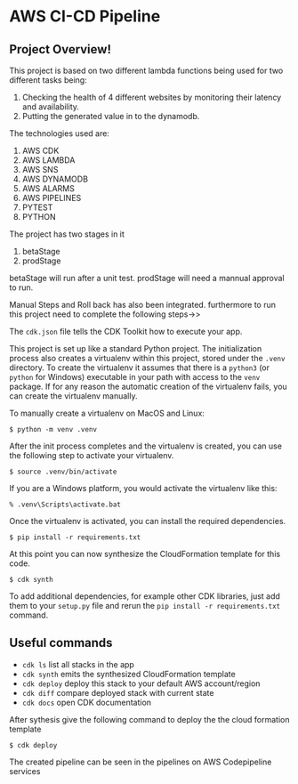 # AWS CI-CD Pipeline

## Project Overview!
This project is based on two different lambda functions being used for two different tasks being:
1. Checking the health of 4 different websites by monitoring their latency and availability.
2. Putting the generated value in to the dynamodb.

The technologies used are:
1. AWS CDK
2. AWS LAMBDA
3. AWS SNS
4. AWS DYNAMODB
5. AWS ALARMS
6. AWS PIPELINES
7. PYTEST
8. PYTHON

The project has two stages in it
1. betaStage
2. prodStage

betaStage will run after a unit test.
prodStage will need a mannual approval to run.

Manual Steps and Roll back has also been integrated.
furthermore to run this project need to complete the following steps->>

The `cdk.json` file tells the CDK Toolkit how to execute your app.

This project is set up like a standard Python project.  The initialization
process also creates a virtualenv within this project, stored under the `.venv`
directory.  To create the virtualenv it assumes that there is a `python3`
(or `python` for Windows) executable in your path with access to the `venv`
package. If for any reason the automatic creation of the virtualenv fails,
you can create the virtualenv manually.

To manually create a virtualenv on MacOS and Linux:

```
$ python -m venv .venv
```

After the init process completes and the virtualenv is created, you can use the following
step to activate your virtualenv.

```
$ source .venv/bin/activate
```

If you are a Windows platform, you would activate the virtualenv like this:

```
% .venv\Scripts\activate.bat
```

Once the virtualenv is activated, you can install the required dependencies.

```
$ pip install -r requirements.txt
```

At this point you can now synthesize the CloudFormation template for this code.

```
$ cdk synth
```

To add additional dependencies, for example other CDK libraries, just add
them to your `setup.py` file and rerun the `pip install -r requirements.txt`
command.

## Useful commands

 * `cdk ls`          list all stacks in the app
 * `cdk synth`       emits the synthesized CloudFormation template
 * `cdk deploy`      deploy this stack to your default AWS account/region
 * `cdk diff`        compare deployed stack with current state
 * `cdk docs`        open CDK documentation


After sythesis give the following command to deploy the the cloud formation template

```
$ cdk deploy
```
The created pipeline can be seen in the pipelines on AWS Codepipeline services

